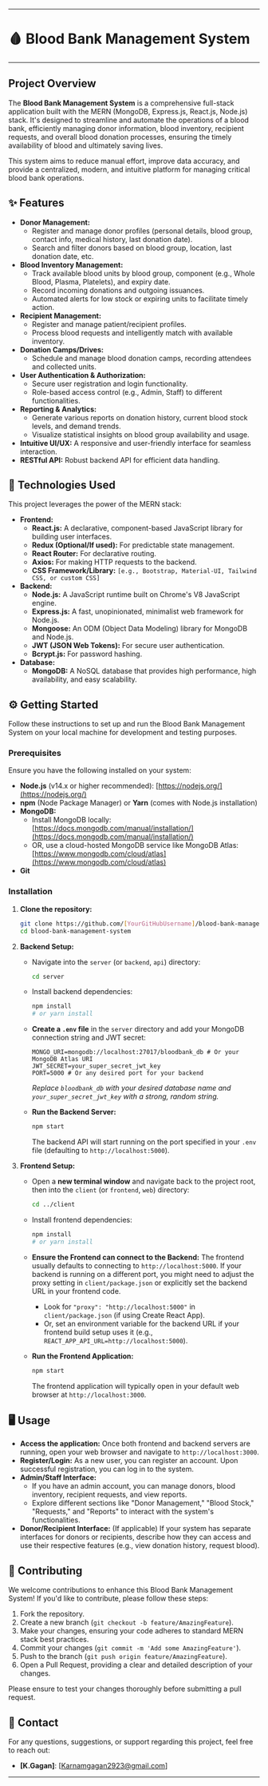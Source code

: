 -----

# 🩸 Blood Bank Management System

-----

## Project Overview

The **Blood Bank Management System** is a comprehensive full-stack application built with the MERN (MongoDB, Express.js, React.js, Node.js) stack. It's designed to streamline and automate the operations of a blood bank, efficiently managing donor information, blood inventory, recipient requests, and overall blood donation processes, ensuring the timely availability of blood and ultimately saving lives.

This system aims to reduce manual effort, improve data accuracy, and provide a centralized, modern, and intuitive platform for managing critical blood bank operations.

## ✨ Features

  * **Donor Management:**
      * Register and manage donor profiles (personal details, blood group, contact info, medical history, last donation date).
      * Search and filter donors based on blood group, location, last donation date, etc.
  * **Blood Inventory Management:**
      * Track available blood units by blood group, component (e.g., Whole Blood, Plasma, Platelets), and expiry date.
      * Record incoming donations and outgoing issuances.
      * Automated alerts for low stock or expiring units to facilitate timely action.
  * **Recipient Management:**
      * Register and manage patient/recipient profiles.
      * Process blood requests and intelligently match with available inventory.
  * **Donation Camps/Drives:**
      * Schedule and manage blood donation camps, recording attendees and collected units.
  * **User Authentication & Authorization:**
      * Secure user registration and login functionality.
      * Role-based access control (e.g., Admin, Staff) to different functionalities.
  * **Reporting & Analytics:**
      * Generate various reports on donation history, current blood stock levels, and demand trends.
      * Visualize statistical insights on blood group availability and usage.
  * **Intuitive UI/UX:** A responsive and user-friendly interface for seamless interaction.
  * **RESTful API:** Robust backend API for efficient data handling.

## 🚀 Technologies Used

This project leverages the power of the MERN stack:

  * **Frontend:**
      * **React.js:** A declarative, component-based JavaScript library for building user interfaces.
      * **Redux (Optional/If used):** For predictable state management.
      * **React Router:** For declarative routing.
      * **Axios:** For making HTTP requests to the backend.
      * **CSS Framework/Library:** `[e.g., Bootstrap, Material-UI, Tailwind CSS, or custom CSS]`
  * **Backend:**
      * **Node.js:** A JavaScript runtime built on Chrome's V8 JavaScript engine.
      * **Express.js:** A fast, unopinionated, minimalist web framework for Node.js.
      * **Mongoose:** An ODM (Object Data Modeling) library for MongoDB and Node.js.
      * **JWT (JSON Web Tokens):** For secure user authentication.
      * **Bcrypt.js:** For password hashing.
  * **Database:**
      * **MongoDB:** A NoSQL database that provides high performance, high availability, and easy scalability.

## ⚙️ Getting Started

Follow these instructions to set up and run the Blood Bank Management System on your local machine for development and testing purposes.

### Prerequisites

Ensure you have the following installed on your system:

  * **Node.js** (v14.x or higher recommended): [https://nodejs.org/](https://nodejs.org/)
  * **npm** (Node Package Manager) or **Yarn** (comes with Node.js installation)
  * **MongoDB:**
      * Install MongoDB locally: [https://docs.mongodb.com/manual/installation/](https://docs.mongodb.com/manual/installation/)
      * OR, use a cloud-hosted MongoDB service like MongoDB Atlas: [https://www.mongodb.com/cloud/atlas](https://www.mongodb.com/cloud/atlas)
  * **Git**

### Installation

1.  **Clone the repository:**

    ```bash
    git clone https://github.com/[YourGitHubUsername]/blood-bank-management-system.git
    cd blood-bank-management-system
    ```

2.  **Backend Setup:**

      * Navigate into the `server` (or `backend`, `api`) directory:

        ```bash
        cd server
        ```

      * Install backend dependencies:

        ```bash
        npm install
        # or yarn install
        ```

      * **Create a `.env` file** in the `server` directory and add your MongoDB connection string and JWT secret:

        ```
        MONGO_URI=mongodb://localhost:27017/bloodbank_db # Or your MongoDB Atlas URI
        JWT_SECRET=your_super_secret_jwt_key
        PORT=5000 # Or any desired port for your backend
        ```

        *Replace `bloodbank_db` with your desired database name and `your_super_secret_jwt_key` with a strong, random string.*

      * **Run the Backend Server:**

        ```bash
        npm start
        ```

        The backend API will start running on the port specified in your `.env` file (defaulting to `http://localhost:5000`).

3.  **Frontend Setup:**

      * Open a **new terminal window** and navigate back to the project root, then into the `client` (or `frontend`, `web`) directory:

        ```bash
        cd ../client
        ```

      * Install frontend dependencies:

        ```bash
        npm install
        # or yarn install
        ```

      * **Ensure the Frontend can connect to the Backend:** The frontend usually defaults to connecting to `http://localhost:5000`. If your backend is running on a different port, you might need to adjust the proxy setting in `client/package.json` or explicitly set the backend URL in your frontend code.

          * Look for `"proxy": "http://localhost:5000"` in `client/package.json` (if using Create React App).
          * Or, set an environment variable for the backend URL if your frontend build setup uses it (e.g., `REACT_APP_API_URL=http://localhost:5000`).

      * **Run the Frontend Application:**

        ```bash
        npm start
        ```

        The frontend application will typically open in your default web browser at `http://localhost:3000`.

## 🖥️ Usage

  * **Access the application:** Once both frontend and backend servers are running, open your web browser and navigate to `http://localhost:3000`.
  * **Register/Login:** As a new user, you can register an account. Upon successful registration, you can log in to the system.
  * **Admin/Staff Interface:**
      * If you have an admin account, you can manage donors, blood inventory, recipient requests, and view reports.
      * Explore different sections like "Donor Management," "Blood Stock," "Requests," and "Reports" to interact with the system's functionalities.
  * **Donor/Recipient Interface:** (If applicable) If your system has separate interfaces for donors or recipients, describe how they can access and use their respective features (e.g., view donation history, request blood).

## 🤝 Contributing

We welcome contributions to enhance this Blood Bank Management System\! If you'd like to contribute, please follow these steps:

1.  Fork the repository.
2.  Create a new branch (`git checkout -b feature/AmazingFeature`).
3.  Make your changes, ensuring your code adheres to standard MERN stack best practices.
4.  Commit your changes (`git commit -m 'Add some AmazingFeature'`).
5.  Push to the branch (`git push origin feature/AmazingFeature`).
6.  Open a Pull Request, providing a clear and detailed description of your changes.

Please ensure to test your changes thoroughly before submitting a pull request.

## 📧 Contact

For any questions, suggestions, or support regarding this project, feel free to reach out:

  * **[K.Gagan]**: [Karnamgagan2923@gmail.com]
-----
